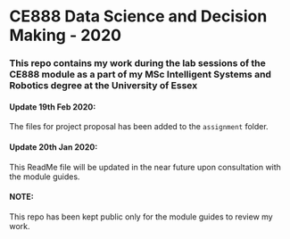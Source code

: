 # CE888 Data Science and Decision Making - 2020

### This repo contains my work during the lab sessions of the CE888 module as a part of my MSc Intelligent Systems and Robotics degree at the University of Essex 


#### Update 19th Feb 2020:
The files for project proposal has been added to the `assignment` folder.




#### Update 20th Jan 2020:
This ReadMe file will be updated in the near future upon consultation with the module guides. 


#### NOTE:
This repo has been kept public only for the module guides to review my work. <br>
